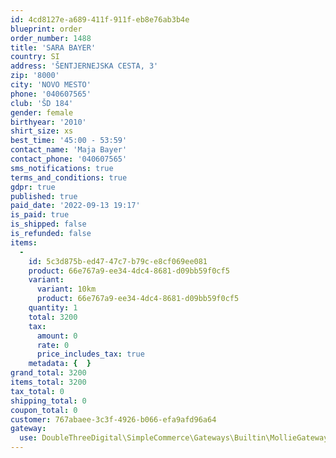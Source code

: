```yaml
---
id: 4cd8127e-a689-411f-911f-eb8e76ab3b4e
blueprint: order
order_number: 1488
title: 'SARA BAYER'
country: SI
address: 'ŠENTJERNEJSKA CESTA, 3'
zip: '8000'
city: 'NOVO MESTO'
phone: '040607565'
club: 'ŠD 184'
gender: female
birthyear: '2010'
shirt_size: xs
best_time: '45:00 - 53:59'
contact_name: 'Maja Bayer'
contact_phone: '040607565'
sms_notifications: true
terms_and_conditions: true
gdpr: true
published: true
paid_date: '2022-09-13 19:17'
is_paid: true
is_shipped: false
is_refunded: false
items:
  -
    id: 5c3d875b-ed47-47c7-b79c-e8cf069ee081
    product: 66e767a9-ee34-4dc4-8681-d09bb59f0cf5
    variant:
      variant: 10km
      product: 66e767a9-ee34-4dc4-8681-d09bb59f0cf5
    quantity: 1
    total: 3200
    tax:
      amount: 0
      rate: 0
      price_includes_tax: true
    metadata: {  }
grand_total: 3200
items_total: 3200
tax_total: 0
shipping_total: 0
coupon_total: 0
customer: 767abaee-3c3f-4926-b066-efa9afd96a64
gateway:
  use: DoubleThreeDigital\SimpleCommerce\Gateways\Builtin\MollieGateway
---
```

